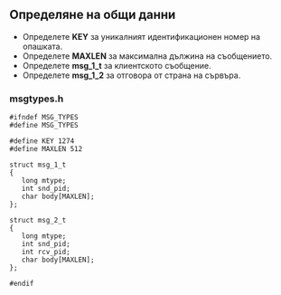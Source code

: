 ## Определяне на общи данни

- Определете **KEY** за уникалният идентификационен номер на опашката.
- Определете **MAXLEN** за максимална дължина на съобщението.
- Определете **msg_1_t** за клиентското съобщение.
- Определете **msg_1_2** за отговора от страна на сървъра.

### msgtypes.h
```
#ifndef MSG_TYPES
#define MSG_TYPES

#define KEY 1274
#define MAXLEN 512

struct msg_1_t
{
   long mtype;
   int snd_pid;
   char body[MAXLEN];
};

struct msg_2_t
{
   long mtype;
   int snd_pid;
   int rcv_pid;
   char body[MAXLEN];
};

#endif
```
